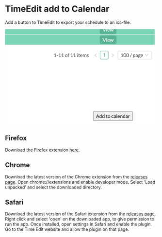 # TimeEdit add to Calendar

Add a button to TimeEdit to export your schedule to an ics-file.

![screenshot](/screenshot.png?raw=true "Employee Data title")


## Firefox
Download the Firefox extension [here](https://addons.mozilla.org/nl/firefox/addon/timeedit-add-to-calendar/). 

## Chrome
Download the latest version of the Chrome extension from the [releases page](https://github.com/romanpeters/TimeEdit-add-to-calendar/releases/).
Open chrome://extensions and enable developer mode.
Select 'Load unpacked' and select the downloaded directory.

## Safari
Download the latest version of the Safari extension from the [releases page](https://github.com/romanpeters/TimeEdit-add-to-calendar/releases/).
Right click and select 'open' on the downloaded app, to give permission to run the app.
Once installed, open settings in Safari and enable the plugin.
Go to the Time Edit website and allow the plugin on that page.

